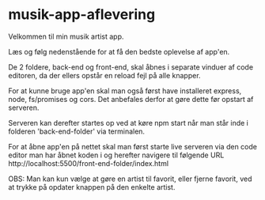 # musik-app-aflevering
Velkommen til min musik artist app. 

Læs og følg nedenstående for at få den bedste oplevelse af app'en.

De 2 foldere, back-end og front-end, skal åbnes i separate vinduer af code editoren, da der ellers opstår en reload fejl på alle knapper.

For at kunne bruge app'en skal man også først have installeret express, node, fs/promises og cors. Det anbefales derfor at gøre dette før opstart af serveren.

Serveren kan derefter startes op ved at køre npm start når man står inde i folderen 'back-end-folder' via terminalen.

For at åbne app'en på nettet skal man først starte live serveren via den code editor man har åbnet koden i og herefter navigere til følgende URL http://localhost:5500/front-end-folder/index.html




OBS: Man kan kun vælge at gøre en artist til favorit, eller fjerne favorit, ved at trykke på opdater knappen på den enkelte artist.